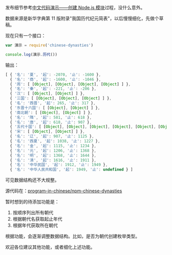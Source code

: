 发布细节参考[中文代码演示——创建 Node.js 模块](https://zhuanlan.zhihu.com/p/125648665)过程，没什么意外。

数据来源是新华字典第 11 版附录"我国历代纪元简表"，以后慢慢细化，先做个草稿。

现在只有一个接口：
```javascript
var 演示 = require('chinese-dynasties')

console.log(演示.历代())
```
输出：
```javascript
[ { '名': '夏', '起': -2070, '止': -1600 },
  { '名': '商', '起': -1600, '止': -1046 },
  { '周': [ [Object], [Object], [Object], [Object] ] },
  { '名': '秦', '起': -221, '止': -206 },
  { '汉': [ [Object], [Object] ] },
  { '三国': [ [Object], [Object], [Object] ] },
  { '名': '西晋', '起': 265, '止': 317 },
  { '东晋十六国': [ [Object], [Object] ] },
  { '南北朝': [ [Object], [Object] ] },
  { '名': '隋', '起': 581, '止': 618 },
  { '名': '唐', '起': 618, '止': 907 },
  { '五代十国': [ [Object], [Object], [Object], [Object], [Object], [Object] ] },
  { '宋': [ [Object], [Object] ] },
  { '名': '辽', '起': 907, '止': 1125 },
  { '名': '西夏', '起': 1038, '止': 1227 },
  { '名': '金', '起': 1115, '止': 1234 },
  { '名': '元', '起': 1206, '止': 1368 },
  { '名': '明', '起': 1368, '止': 1644 },
  { '名': '清', '起': 1616, '止': 1911 },
  { '名': '中华民国', '起': 1912, '止': 1949 },
  { '名': '中华人民共和国', '起': 1949, '止': undefined } ]
```
可见数据结构还不大规整。

源代码在：[program-in-chinese/npm-chinese-dynasties](https://github.com/program-in-chinese/npm-chinese-dynasties)

暂时想到的待添加功能是：

1. 按顺序列出所有朝代
2. 根据朝代名获取起止年代
3. 根据年代获取所在朝代

根据功能，会逐渐调整数据结构。比如，是否为朝代创建枚举类型。

欢迎各位建议其他功能，或者细化上述功能。